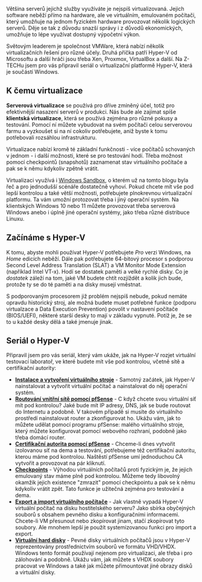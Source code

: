 <!-- dcterms:title = Hyper-V: Velmi jemný úvod do virtualizace na Windows -->
<!-- dcterms:abstract = Většina serverů jejichž služby využíváte je nejspíš virtualizovaná. Jejich software neběží přímo na hardware, ale ve virtuálním, emulovaném počítači, který umožňuje na jednom fyzickém hardware provozovat několik logických serverů. Děje se tak z důvodu snazší správy i z důvodů ekonomických, umožňuje to lépe využívat dostupný výpočetní výkon. Na Z-TECHu jsem pro vás připravil seriál o virtualizační platformě Hyper-V, která je součástí Windows. -->
<!-- dcterms:creator = Michal Altair Valášek -->
<!-- x4w:coverUrl = /cover-pictures/20221120-hyperv.jpg -->
<!-- x4w:pictureUrl = /perex-pictures/20221120-hyperv.jpg -->
<!-- x4w:pictureWidth = 150 -->
<!-- x4w:pictureHeight = 150 -->
<!-- x4w:category = Z-TECH -->
<!-- x4w:category = IT -->
<!-- dcterms:dateAccepted = 2022-11-19 -->

Většina serverů jejichž služby využíváte je nejspíš virtualizovaná. Jejich software neběží přímo na hardware, ale ve virtuálním, emulovaném počítači, který umožňuje na jednom fyzickém hardware provozovat několik logických serverů. Děje se tak z důvodu snazší správy i z důvodů ekonomických, umožňuje to lépe využívat dostupný výpočetní výkon. 

Světovým leaderem je společnost VMWare, která nabízí několik virtualizačních řešení pro různé účely. Druhá příčka patří Hyper-V od Microsoftu a další hráči jsou třeba Xen, Proxmox, VirtualBox a další. Na Z-TECHu jsem pro vás připravil seriál o virtualizační platformě Hyper-V, která je součástí Windows.

## K čemu virtualizace

**Serverová virtualizace** se používá pro dříve zmíněný účel, totiž pro efektivnější nasazení serverů v produkci. Nás bude ale zajímat spíše **klientská virtualizace**, která se používá zejména pro různé pokusy a testování. Pomocí ní můžete vybudovat na svém počítači celou serverovou farmu a vyzkoušet si na ní cokoliv potřebujete, aniž byste k tomu potřebovali rozsáhlou infrastrukturu. 

Virtualizace nabízí kromě té základní funkčnosti - více počítačů schovaných v jednom - i další možnosti, které se pro testování hodí. Třeba možnost pomocí checkpointů (snapshotů) zaznamenat stav virtuálního počítače a pak se k němu kdykoliv zpětně vrátit.

Virtualizaci využívá i [Windows Sandbox](/2022/11/sandbox), o kterém už na tomto blogu byla řeč a pro jednodušší scénáře dostatečně vyhoví. Pokud chcete mít vše pod lepší kontrolou a také větší možnosti, potřebujete plnokrevnou virtualizační platformu. Ta vám umožní protozovat třeba i jiný operační systém. Na klientských Windows 10 nebo 11 můžete provozovat třeba serverová Windows anebo i úplně jiné operační systémy, jako třeba různé distribuce Linuxu.

## Začínáme s Hyper-V

K tomu, abyste mohli používat Hyper-V potřebujete _Pro_ verzi Windows, na _Home_ edicích neběží. Dále pak potřebujete 64-bitový procesor s podporou Second Level Address Translation (SLAT) a VM Monitor Mode Extension (například Intel VT-x). Hodí se dostatek paměti a velké rychlé disky. Co je _dostatek_ záleží na tom, jaké VM budete chtít rozjíždět a kolik jich bude, protože ty se do té paměti a na disky musejí vměstnat.

S podporovaným procesorem již problém nejspíš nebude, pokud nemáte opravdu historický stroj, ale možná budete muset potřebné funkce (podporu virtualzace a Data Execution Prevention) povolit v nastavení počítače (BIOS/UEFI), některé starší desky to mají v základu vypnuté. Potíž je, že se to u každé desky dělá a také jmenuje jinak.

## Seriál o Hyper-V

Připravil jsem pro vás seriál, který vám ukáže, jak na Hyper-V rozjet virtuální testovací laboratoř, ve které budete mít vše pod kontrolou, včetně sítě a certifikační autority:

* **[Instalace a vytvoření virtuálního stroje](https://www.youtube.com/watch?v=Y1MeiiiiZPE)** - Samotný začátek, jak Hyper-V nainstalovat a vytvořit virtuální počítač a nainstalovat do něj operační systém.
* **[Routování vnitřní sítě pomocí pfSense](https://www.youtube.com/watch?v=lnaqTBVs9E8)** - C když chcete svou virtuální síť mít pod kontrolou? Jaké bude mít IP adresy, DNS, jak se bude routovat do Internetu a podobně. V takovém případě si musíte do virtuálního prostředí nainstalovat router a zkonfigurovat ho. Ukážu vám, jak to můžete udělat pomocí programu pfSense: malého virtuálního stroje, který můžete konfigurovat pomocí webového rozhraní, podobně jako třeba domácí router.
* **[Certifikační autorita pomocí pfSense](https://www.youtube.com/watch?v=cKmIoaZ7lk4)** - Chceme-li dnes vytvořit izolovanou síť na dema a testování, potřebujeme též certifikační autoritu, kterou máme pod kontrolou. Naštěstí pfSense umí jednoduchou CA vytvořit a provozovat na pár kliknutí.
* **[Checkpoints](https://www.youtube.com/watch?v=Gt2UjPN6csI)** - Výhodou virtuálních počítačů proti fyzickým je, že jejich emulovaný stav máme plně pod kontrolou. Můžeme tedy libovolný okamžik jejich existence "zmrazit" pomocí checkpointu a pak se k němu kdykoliv vrátit zpět. Tato funkce je užitečná zejména pro testování a dema.
* **[Export a import virtuálního počítače](https://www.youtube.com/watch?v=eEOpva4rtd4)** - Jak vlastně vypadá Hyper-V virtuální počítač na disku hostitelského serveru? Jako sbírka obyčejných souborů s obsahem pevného disku a konfiguračními informacemi. Chcete-li VM přesunout nebo zkopírovat jinam, stačí zkopírovat tyto soubory. Ale mnohem lepší je použít systemizovanou funkci pro import a export.
* **[Virtuální hard disky](https://www.youtube.com/watch?v=LqtvOTZhFgE)** - Pevné disky virtuálních počítačů jsou v Hyper-V reprezentovány prostřednictvím souborů ve formátu VHD/VHDX. Windows tento formát používají nejenom pro virtualizaci, ale třeba i pro zálohování a podobně. Ukážu vám, jak můžete s VHDX soubory pracovat ve Windows a také jak můžete přimountovat jiné obrazy disků a virtuální disky.